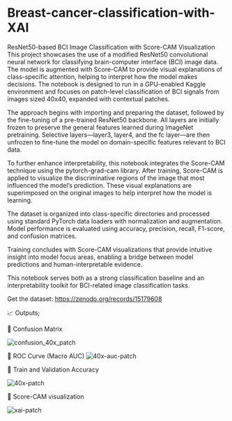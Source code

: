 # Breast-cancer-classification-with-XAI
ResNet50-based BCI Image Classification with Score-CAM Visualization
This project showcases the use of a modified ResNet50 convolutional neural network for classifying brain-computer interface (BCI) image data. The model is augmented with Score-CAM to provide visual explanations of class-specific attention, helping to interpret how the model makes decisions. The notebook is designed to run in a GPU-enabled Kaggle environment and focuses on patch-level classification of BCI signals from images sized 40x40, expanded with contextual patches.

The approach begins with importing and preparing the dataset, followed by the fine-tuning of a pre-trained ResNet50 backbone. All layers are initially frozen to preserve the general features learned during ImageNet pretraining. Selective layers—layer3, layer4, and the fc layer—are then unfrozen to fine-tune the model on domain-specific features relevant to BCI data.

To further enhance interpretability, this notebook integrates the Score-CAM technique using the pytorch-grad-cam library. After training, Score-CAM is applied to visualize the discriminative regions of the image that most influenced the model’s prediction. These visual explanations are superimposed on the original images to help interpret how the model is learning.

The dataset is organized into class-specific directories and processed using standard PyTorch data loaders with normalization and augmentation. Model performance is evaluated using accuracy, precision, recall, F1-score, and confusion matrices.

Training concludes with Score-CAM visualizations that provide intuitive insight into model focus areas, enabling a bridge between model predictions and human-interpretable evidence.

This notebook serves both as a strong classification baseline and an interpretability toolkit for BCI-related image classification tasks.

Get the dataset: https://zenodo.org/records/15179608

📈 Outputs;

🔹 Confusion Matrix

![confusion_40x_patch](https://github.com/user-attachments/assets/555dd796-1c06-4dad-af77-a1f45e980e44)


🔹 ROC Curve (Macro AUC)
![40x-auc-patch](https://github.com/user-attachments/assets/4e1dd57f-7b43-4f50-b4d6-215dd9c9596c)


🔹 Train and Validation Accuracy

![40x-patch](https://github.com/user-attachments/assets/04217f0f-87b7-43b6-a514-d9153b1b8702)


🔹 Score-CAM visualization 

![xai-patch](https://github.com/user-attachments/assets/9c252ae9-0f9f-4d06-ac72-7c1f940efc0d)

